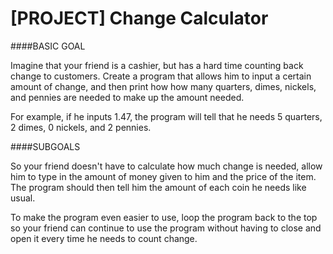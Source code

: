 # [PROJECT] Change Calculator

####BASIC GOAL 

Imagine that your friend is a cashier, but has a hard time counting back change to customers. Create a program that allows him to input a certain amount of change, and then print how how many quarters, dimes, nickels, and pennies are needed to make up the amount needed.

For example, if he inputs 1.47, the program will tell that he needs 5 quarters, 2 dimes, 0 nickels, and 2 pennies.

####SUBGOALS

So your friend doesn't have to calculate how much change is needed, allow him to type in the amount of money given to him and the price of the item. The program should then tell him the amount of each coin he needs like usual.

To make the program even easier to use, loop the program back to the top so your friend can continue to use the program without having to close and open it every time he needs to count change.